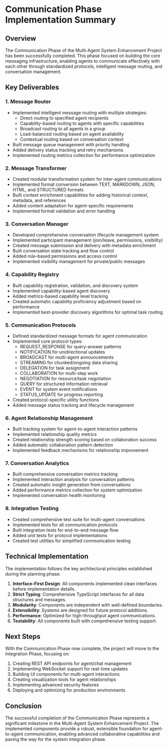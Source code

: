 # Communication Phase Implementation Summary

## Overview

The Communication Phase of the Multi-Agent System Enhancement Project has been successfully completed. This phase focused on building the core messaging infrastructure, enabling agents to communicate effectively with each other through standardized protocols, intelligent message routing, and conversation management.

## Key Deliverables

### 1. Message Router
- Implemented intelligent message routing with multiple strategies:
  - Direct routing to specified agent recipients
  - Capability-based routing to agents with specific capabilities
  - Broadcast routing to all agents in a group
  - Load-balanced routing based on agent availability
  - Contextual routing based on conversation context
- Built message queue management with priority handling
- Added delivery status tracking and retry mechanisms
- Implemented routing metrics collection for performance optimization

### 2. Message Transformer
- Created modular transformation system for inter-agent communications
- Implemented format conversion between TEXT, MARKDOWN, JSON, HTML, and STRUCTURED formats
- Built context enrichment capabilities for adding historical context, metadata, and references
- Added content adaptation for agent-specific requirements
- Implemented format validation and error handling

### 3. Conversation Manager
- Developed comprehensive conversation lifecycle management system
- Implemented participant management (join/leave, permissions, visibility)
- Created message submission and delivery with metadata enrichment
- Built conversation state tracking and flow control
- Added role-based permissions and access control
- Implemented visibility management for private/public messages

### 4. Capability Registry
- Built capability registration, validation, and discovery system
- Implemented capability-based agent discovery
- Added metrics-based capability level tracking
- Created automatic capability proficiency adjustment based on performance
- Implemented best-provider discovery algorithms for optimal task routing

### 5. Communication Protocols
- Defined standardized message formats for agent communication
- Implemented core protocol types:
  - REQUEST_RESPONSE for query-answer patterns
  - NOTIFICATION for unidirectional updates
  - BROADCAST for multi-agent announcements
  - STREAMING for chunked/ongoing data sharing
  - DELEGATION for task assignment
  - COLLABORATION for multi-step work
  - NEGOTIATION for resource/task negotiation
  - QUERY for structured information retrieval
  - EVENT for system event notifications
  - STATUS_UPDATE for progress reporting
- Created protocol-specific utility functions
- Added message status tracking and lifecycle management

### 6. Agent Relationship Management
- Built tracking system for agent-to-agent interaction patterns
- Implemented relationship quality metrics
- Created relationship strength scoring based on collaboration success
- Added automatic collaboration pattern detection
- Implemented feedback mechanisms for relationship improvement

### 7. Conversation Analytics
- Built comprehensive conversation metrics tracking
- Implemented interaction analysis for conversation patterns
- Created automatic insight generation from conversations
- Added performance metrics collection for system optimization
- Implemented conversation health monitoring

### 8. Integration Testing
- Created comprehensive test suite for multi-agent conversations
- Implemented tests for all communication protocols
- Built integration tests for end-to-end message flow
- Added unit tests for protocol implementations
- Created test utilities for simplified communication testing

## Technical Implementation

The implementation follows the key architectural principles established during the planning phase:

1. **Interface-First Design**: All components implemented clean interfaces before implementation details.
2. **Strict Typing**: Comprehensive TypeScript interfaces for all data structures and messages.
3. **Modularity**: Components are independent with well-defined boundaries.
4. **Extensibility**: Systems are designed for future protocol additions.
5. **Performance**: Optimized for high-throughput agent communications.
6. **Testability**: All components built with comprehensive testing support.

## Next Steps

With the Communication Phase now complete, the project will move to the Integration Phase, focusing on:

1. Creating REST API endpoints for agent/chat management
2. Implementing WebSocket support for real-time updates
3. Building UI components for multi-agent interactions
4. Creating visualization tools for agent relationships
5. Implementing advanced security features
6. Deploying and optimizing for production environments

## Conclusion

The successful completion of the Communication Phase represents a significant milestone in the Multi-Agent System Enhancement Project. The implemented components provide a robust, extensible foundation for agent-to-agent communication, enabling advanced collaborative capabilities and paving the way for the system integration phase. 
